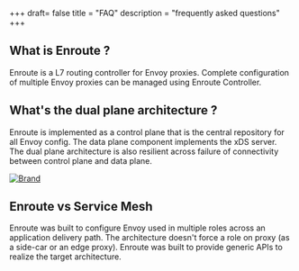 +++
draft= false
title = "FAQ"
description = "frequently asked questions"
+++

## What is Enroute ?

Enroute is a L7 routing controller for Envoy proxies. Complete configuration of multiple Envoy proxies can be managed using Enroute Controller.

## What's the dual plane architecture ?

Enroute is implemented as a control plane that is the central repository for all Envoy config. The data plane component implements the xDS server. The dual plane architecture is also resilient across failure of connectivity between control plane and data plane.

<a href=""><img alt="Brand" src="/img/EnrouteArch.png"></a>

## Enroute vs Service Mesh

Enroute was built to configure Envoy used in multiple roles across an application delivery path. The architecture doesn't force a role on proxy (as a side-car or an edge proxy). Enroute was built to provide generic APIs to realize the target architecture.
